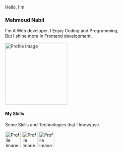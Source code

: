 Hello, I'm

### Mahmoud Nabil 

I'm A Web developer. I Enjoy Coding and Programming,  
But I shine more in Frontend development.

<img src="https://i.ibb.co/tYvXZg4/41c35b17df37ba1dc889afa17fa08ddf.png"  width="200" height="200" alt='Profile Image'>

#### My Skills
Some Skills and Technologies that I know/use.

<!-- ![html logo](https://cdn.jsdelivr.net/gh/devicons/devicon/icons/html5/html5-original.svg) -->
<img src="https://cdn.jsdelivr.net/gh/devicons/devicon/icons/html5/html5-original.svg"  width="50" height="50" alt='Profile Image'>
<img src="https://cdn.jsdelivr.net/gh/devicons/devicon/icons/html5/html5-original.svg"  width="50" height="50" alt='Profile Image'>
<img src="https://cdn.jsdelivr.net/gh/devicons/devicon/icons/html5/html5-original.svg"  width="50" height="50" alt='Profile Image'>



